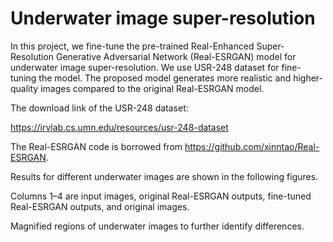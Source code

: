# Underwater image super-resolution

In this project, we fine-tune the pre-trained Real-Enhanced Super-Resolution Generative Adversarial Network (Real-ESRGAN) model for underwater image super-resolution. We use USR-248 dataset for fine-tuning the model. The proposed model generates more realistic and higher-quality images compared to the original Real-ESRGAN model.

The download link of the USR-248 dataset:

https://irvlab.cs.umn.edu/resources/usr-248-dataset

The Real-ESRGAN code is borrowed from https://github.com/xinntao/Real-ESRGAN.

Results for different underwater images are shown in the following figures.



Columns 1–4 are input images, original Real-ESRGAN outputs, fine-tuned Real-ESRGAN outputs, and original images.



Magnified regions of underwater images to further identify differences.
